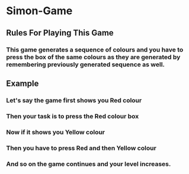 # Simon-Game
## Rules For Playing This Game
### This game generates a sequence of colours and you have to press the box of the same colours as they are generated by remembering previously generated sequence as well.
## Example
### Let's say the game first shows you Red colour
### Then your task is to press the Red colour box
### Now if it shows you Yellow colour
### Then you have to press Red and then Yellow colour
### And so on the game continues and your level increases.
